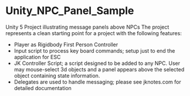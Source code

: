 # Unity_NPC_Panel_Sample
Unity 5 Project illustrating message panels above NPCs
The project represents a clean starting point for a project with the following features:
- Player as Rigidbody First Person Controller
- Input script to process key board commands; setup just to end the application for ESC
- JK Controller Script; a script designed to be added to any NPC.   User may mouse-select 3d objects and a panel appears above the selected object containing state information. 
- Delegates are used to handle messaging; please see jknotes.com for detailed documentation
